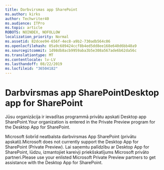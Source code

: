 ```yaml
---
title: Darbvirsmas app SharePoint
ms.author: kirks
author: Techwriter40
ms.audience: ITPro
ms.topic: article
ROBOTS: NOINDEX, NOFOLLOW
localization_priority: Normal
ms.assetid: 82dcee94-656f-4ec8-a9b2-730adb564c06
ms.openlocfilehash: 05a9c689424ccf8b4ed5dd8ee168e640d6bb48a9
ms.sourcegitcommit: 1d98db8acb9959aba3b5e308a567ade6b62da56c
ms.translationtype: MT
ms.contentlocale: lv-LV
ms.lasthandoff: 08/22/2019
ms.locfileid: "36504182"
---
```

# <a name="desktop-app-for-sharepoint"></a><span data-ttu-id="85ed4-102">Darbvirsmas app SharePoint</span><span class="sxs-lookup"><span data-stu-id="85ed4-102">Desktop app for SharePoint</span></span>

<span data-ttu-id="85ed4-103">Jūsu organizācija ir ievadītas programmā privātu apskati Desktop app SharePoint.</span><span class="sxs-lookup"><span data-stu-id="85ed4-103">Your organization is entered in the Private Preview program for the Desktop App for SharePoint.</span></span>

<span data-ttu-id="85ed4-104">Microsoft šobrīd neatbalsta darbvirsmas App SharePoint (privātu apskati).</span><span class="sxs-lookup"><span data-stu-id="85ed4-104">Microsoft does not currently support the Desktop App for SharePoint (Private Preview).</span></span> <span data-ttu-id="85ed4-105">Lai saņemtu palīdzību ar Desktop App for SharePoint, lūdzu, izmantojiet kareivji priekšskatījums Microsoft privāto partneri.</span><span class="sxs-lookup"><span data-stu-id="85ed4-105">Please use your enlisted Microsoft Private Preview partners to get assistance with the Desktop App for SharePoint.</span></span>

